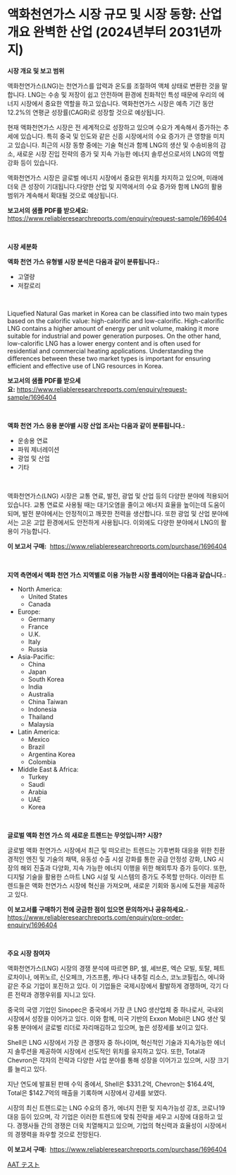 <p><h1>액화천연가스 시장 규모 및 시장 동향: 산업 개요 완벽한 산업 (2024년부터 2031년까지)</h1></p><p><strong>시장 개요 및 보고 범위</strong></p>
<p><p>액화천연가스(LNG)는 천연가스를 압력과 온도를 조절하여 액체 상태로 변환한 것을 말합니다. LNG는 수송 및 저장이 쉽고 안전하며 환경에 친화적인 특성 때문에 우리의 에너지 시장에서 중요한 역할을 하고 있습니다. 액화천연가스 시장은 예측 기간 동안 12.2%의 연평균 성장률(CAGR)로 성장할 것으로 예상됩니다.</p><p>현재 액화천연가스 시장은 전 세계적으로 성장하고 있으며 수요가 계속해서 증가하는 추세에 있습니다. 특히 중국 및 인도와 같은 신흥 시장에서의 수요 증가가 큰 영향을 미치고 있습니다. 최근의 시장 동향 중에는 기술 혁신과 함께 LNG의 생산 및 수송비용의 감소, 새로운 시장 진입 전략의 증가 및 지속 가능한 에너지 솔루션으로서의 LNG의 역할 강화 등이 있습니다.</p><p>액화천연가스 시장은 글로벌 에너지 시장에서 중요한 위치를 차지하고 있으며, 미래에 더욱 큰 성장이 기대됩니다.다양한 산업 및 지역에서의 수요 증가와 함께 LNG의 활용 범위가 계속해서 확대될 것으로 예상됩니다.</p></p>
<p><strong>보고서의 샘플 PDF를 받으세요:</strong> <a href="https://www.reliableresearchreports.com/enquiry/request-sample/1696404">https://www.reliableresearchreports.com/enquiry/request-sample/1696404</a></p>
<p>&nbsp;</p>
<p><strong>시장 세분화</strong></p>
<p><strong>액화 천연 가스 유형별 시장 분석은 다음과 같이 분류됩니다.:</strong></p>
<p><ul><li>고열량</li><li>저칼로리</li></ul></p>
<p>&nbsp;</p>
<p><p>Liquefied Natural Gas market in Korea can be classified into two main types based on the calorific value: high-calorific and low-calorific. High-calorific LNG contains a higher amount of energy per unit volume, making it more suitable for industrial and power generation purposes. On the other hand, low-calorific LNG has a lower energy content and is often used for residential and commercial heating applications. Understanding the differences between these two market types is important for ensuring efficient and effective use of LNG resources in Korea.</p></p>
<p><strong>보고서의 샘플 PDF를 받으세요:</strong>&nbsp;<a href="https://www.reliableresearchreports.com/enquiry/request-sample/1696404">https://www.reliableresearchreports.com/enquiry/request-sample/1696404</a></p>
<p>&nbsp;</p>
<p><strong> 액화 천연 가스 응용 분야별 시장 산업 조사는 다음과 같이 분류됩니다.:</strong></p>
<p><ul><li>운송용 연료</li><li>파워 제너레이션</li><li>광업 및 산업</li><li>기타</li></ul></p>
<p>&nbsp;</p>
<p><p>액화천연가스(LNG) 시장은 교통 연료, 발전, 광업 및 산업 등의 다양한 분야에 적용되어 있습니다. 교통 연료로 사용될 때는 대기오염을 줄이고 에너지 효율을 높이는데 도움이 되며, 발전 분야에서는 안정적이고 깨끗한 전력을 생산합니다. 또한 광업 및 산업 분야에서는 고온 고압 환경에서도 안전하게 사용됩니다. 이외에도 다양한 분야에서 LNG의 활용이 가능합니다.</p></p>
<p><strong>이 보고서 구매:</strong>&nbsp; <a href="https://www.reliableresearchreports.com/purchase/1696404">https://www.reliableresearchreports.com/purchase/1696404</a></p>
<p>&nbsp;</p>
<p><strong>지역 측면에서 액화 천연 가스 지역별로 이용 가능한 시장 플레이어는 다음과 같습니다.:</strong></p>
<p><ul>
    <li>
        North America:
        <ul>
            <li>United States</li>
            <li>Canada</li>
        </ul>
    </li>
    <li>
        Europe:
        <ul>
            <li>Germany</li>
            <li>France</li>
            <li>U.K.</li>
            <li>Italy</li>
            <li>Russia</li>
        </ul>
    </li>
    <li>
        Asia-Pacific:
        <ul>
            <li>China</li>
            <li>Japan</li>
            <li>South Korea</li>
            <li>India</li>
            <li>Australia</li>
            <li>China Taiwan</li>
            <li>Indonesia</li>
            <li>Thailand</li>
            <li>Malaysia</li>
        </ul>
    </li>
    <li>
        Latin America:
        <ul>
            <li>Mexico</li>
            <li>Brazil</li>
            <li>Argentina Korea</li>
            <li>Colombia</li>
        </ul>
    </li>
    <li>
        Middle East & Africa:
        <ul>
            <li>Turkey</li>
            <li>Saudi</li>
            <li>Arabia</li>
            <li>UAE</li>
            <li>Korea</li>
        </ul>
    </li>
    </ul></p>
<p>&nbsp;</p>
<p><strong>글로벌 액화 천연 가스 의 새로운 트렌드는 무엇입니까? 시장?</strong></p>
<p><p>글로벌 액화 천연가스 시장에서 최근 및 떠오르는 트렌드는 기후변화 대응을 위한 친환경적인 엔진 및 기술의 채택, 유동성 수출 시설 강화를 통한 공급 안정성 강화, LNG 시장의 해외 진출과 다양화, 지속 가능한 에너지 이행을 위한 해외투자 증가 등이다. 또한, 디지털 기술을 활용한 스마트 LNG 시설 및 시스템의 증가도 주목할 만하다. 이러한 트렌드들은 액화 천연가스 시장에 혁신을 가져오며, 새로운 기회와 동시에 도전을 제공하고 있다.</p></p>
<p><strong>이 보고서를 구매하기 전에 궁금한 점이 있으면 문의하거나 공유하세요.</strong>- <a href="https://www.reliableresearchreports.com/enquiry/pre-order-enquiry/1696404">https://www.reliableresearchreports.com/enquiry/pre-order-enquiry/1696404</a></p>
<p>&nbsp;</p>
<p><strong>주요 시장 참여자</strong></p>
<p><p>액화천연가스(LNG) 시장의 경쟁 분석에 따르면 BP, 쉘, 셰브론, 엑슨 모빌, 토탈, 페트로차이나, 에퀴노르, 신오페크, 가즈프롬, 캐나다 내추럴 리소스, 코노코필립스, 에니와 같은 주요 기업이 포진하고 있다. 이 기업들은 국제시장에서 활발하게 경쟁하며, 각기 다른 전략과 경쟁우위를 지니고 있다.</p><p>중국의 국영 기업인 Sinopec은 중국에서 가장 큰 LNG 생산업체 중 하나로서, 국내외 시장에서 성장을 이어가고 있다. 이와 함께, 미국 기반의 Exxon Mobil은 LNG 생산 및 유통 분야에서 글로벌 리더로 자리매김하고 있으며, 높은 성장세를 보이고 있다.</p><p>Shell은 LNG 시장에서 가장 큰 경쟁자 중 하나이며, 혁신적인 기술과 지속가능한 에너지 솔루션을 제공하여 시장에서 선도적인 위치를 유지하고 있다. 또한, Total과 Chevron은 각자의 전략과 다양한 사업 분야를 통해 성장을 이어가고 있으며, 시장 크기를 늘리고 있다.</p><p>지난 연도에 발표된 판매 수익 중에서, Shell은 $331.2억, Chevron는 $164.4억, Total은 $142.7억의 매출을 기록하며 시장에서 강세를 보였다.</p><p>시장의 최신 트렌드로는 LNG 수요의 증가, 에너지 전환 및 지속가능성 강조, 코로나19 대응 등이 있으며, 각 기업은 이러한 트렌드에 맞춰 전략을 세우고 시장에 대응하고 있다. 경쟁사들 간의 경쟁은 더욱 치열해지고 있으며, 기업의 혁신력과 효율성이 시장에서의 경쟁력을 좌우할 것으로 전망된다.</p></p>
<p><strong>이 보고서 구매:</strong>&nbsp;&nbsp;<a href="https://www.reliableresearchreports.com/purchase/1696404">https://www.reliableresearchreports.com/purchase/1696404</a></p>
<p><p><a href="https://github.com/zekaoe592392/Market-Research-Report-List-1/blob/main/59512019455.md">AAT テスト</a></p></p>
